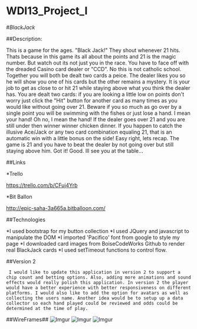 # WDI13_Project_I

#$Black Jack$

##Description:

  This is a game for the ages. "Black Jack!" They shout whenever 21 hits. Thats because in this game its all about the points and 21 is the magic number. But watch out its not just you in the race. You have to face off with the dreaded Casino card dealer or "CCD". No this is not catholic school. Together you will both be dealt two cards a peice. The dealer likes you so he will show you one of his cards but the other remains a mystery. It is your job to get as close to or hit 21 while staying above what you think the dealer has. You are dealt two cards: if you are looking a little low on points don't worry just click the "Hit" button for another card as many times as you would like without going over 21. Beware if you so much as go over by a single point you will be swimming with the fishes or just lose a hand. I mean your hand! Oh no, I mean the hand! If the dealer goes over 21 and you are still under then winner winner chicken dinner. If you happen to catch the illusive Ace/Jack or any two card combination equaling 21, that is an automatic win with a little bonus on the side! Easy right, lets recap. The game is 21 and you have to beat the dealer by not going over but still staying above him. Got it! Good. Ill see you at the table... 


##Links

*Trello

https://trello.com/b/CFuj4Yrb

*Bit Ballon

http://epic-saha-3a665a.bitballoon.com/



##Technologies

*I used bootstrap for my button collection
*I used JQuery and javascript to manipulate the DOM
*I imported 'Pacifico' font from google to style my page
*I downloaded card images from BoiseCodeWorks Github to render real BlackJack cards
*I used setTimeout functions to control flow.

##Version 2

     I would like to update this application in version 2 to support a chip count and betting options. Also, adding more animations and sound effects would really polish this application. In version 2 the player would have a better experience with better responsiveness on different platforms. I would also like to add the option for avatars as well as collecting the users name. Another idea would be to setup up a data collector so each hand played could be reviewed and odds could be determined at the time of play.


##WireFrames##
![Imgur](https://i.imgur.com/Zk4VwVM.jpg)
![Imgur](https://i.imgur.com/r7bE8l9.jpg)
![Imgur](https://i.imgur.com/7ILqIns.jpg)
